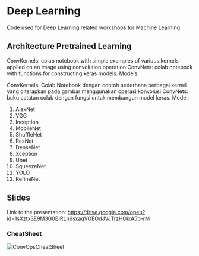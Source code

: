 # Deep Learning 
Code used for Deep Learning related workshops for Machine Learning

## Architecture Pretrained Learning
ConvKernels: colab notebook with simple examples of various kernels applied on an image using convolution operation ConvNets: colab notebook with functions for constructing keras models. Models:

ConvKernels: Colab Notebook dengan contoh sederhana berbagai kernel yang diterapkan pada gambar menggunakan operasi konvolusi
ConvNets: buku catatan colab dengan fungsi untuk membangun model keras. 
Model:
1. AlexNet
2. VGG
3. Inception
4. MobileNet
5. ShuffleNet
6. ResNet
7. DenseNet
8. Xception
9. Unet
10. SqueezeNet
11. YOLO
12. RefineNet

## Slides
Link to the presentation: https://drive.google.com/open?id=1sXztx3E9M3G0BIRLh6sxaqVOEOdJVJTrzHOixA5b-rM

### CheatSheet
![ConvOpsCheatSheet](https://github.com/NurAslam/Pretrained-Learning-Architecture/assets/56910391/e8a8008f-6b3c-49c8-9d32-7751095b30b2)

